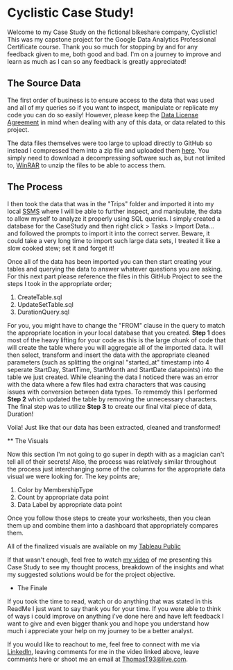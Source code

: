 # Cyclistic Case Study!

Welcome to my Case Study on the fictional bikeshare company, Cyclistic! This was my capstone project for the Google Data Analytics Professional Certificate course. Thank you so much for stopping by and for any feedback given to me, both good and bad. I'm on a journey to improve and learn as much as I can so any feedback is greatly appreciated!

## The Source Data

The first order of business is to ensure access to the data that was used and all of my queries so if you want to inspect, manipulate or replicate my code you can do so easily! However, please keep the [Data License Agreement](https://ride.divvybikes.com/data-license-agreement) in mind when dealing with any of this data, or data related to this project.

The data files themselves were too large to upload directly to GitHub so instead I compressed them into a zip file and uploaded them [here](https://www.dropbox.com/s/45vltwmgyrfnum4/SourceData.zip?dl=0). You simply need to download a decompressing software such as, but not limited to, [WinRAR](https://www.win-rar.com/start.html?&L=0) to unzip the files to be able to access them.

## The Process

I then took the data that was in the "Trips" folder and imported it into my local [SSMS](https://learn.microsoft.com/en-us/sql/ssms/download-sql-server-management-studio-ssms?view=sql-server-ver16) where I will be able to further inspect, and manipulate, the data to allow myself to analyze it properly using SQL queries. I simply created a database for the CaseStudy and then right click > Tasks > Import Data... and followed the prompts to import it into the correct server. Beware, it could take a very long time to import such large data sets, I treated it like a slow cooked stew; set it and forget it!

Once all of the data has been imported you can then start creating your tables and querying the data to answer whatever questions you are asking. For this next part please reference the files in this GitHub Project to see the steps I took in the appropriate order;

1. CreateTable.sql
2. UpdateSetTable.sql
3. DurationQuery.sql

For you, you might have to change the "FROM" clause in the query to match the appropriate location in your local database that you created. **Step 1** does most of the heavy lifting for your code as this is the large chunk of code that will create the table where you will aggregate all of the imported data. It will then select, transform and insert the data with the appropriate cleaned parameters (such as splitting the original "started_at" timestamp into 4 seperate StartDay, StartTime, StartMonth and StartDate datapoints) into the table we just created. While cleaning the data I noticed there was an error with the data where a few files had extra characters that was causing issues with conversion between data types. To rememdy this I performed **Step 2** which updated the table by removing the unnecessary characters. The final step was to utilize **Step 3** to create our final vital piece of data, Duration!

Voila! Just like that our data has been extracted, cleaned and transformed!

** The Visuals

Now this section I'm not going to go super in depth with as a magician can't tell all of their secrets! Also, the process was relatively similar throughout the process just interchanging some of the columns for the appropriate data visual we were looking for. The key points are;

1. Color by MembershipType
2. Count by appropriate data point
3. Data Label by appropriate data point

Once you follow those steps to create your worksheets, then you clean them up and combine them into a dashboard that appropriately compares them. 

All of the finalized visuals are available on my [Tableau Public](https://public.tableau.com/app/profile/thomas.torres/viz/CyclisticCaseStudy_16773813062730/OverallDashboard#1)

If that wasn't enough, feel free to watch [my video](https://youtu.be/cRcd3azdWP0) of me presenting this Case Study to see my thought process, breakdown of the insights and what my suggested solutions would be for the project objective.

* The Finale

If you took the time to read, watch or do anything that was stated in this ReadMe I just want to say thank you for your time. If you were able to think of ways i could improve on anything i've done here and have left feedback I want to give and even bigger thank you and hope you understand how much i appreciate your help on my journey to be a better analyst. 

If you would like to reachout to me, feel free to connect with me via [LinkedIn](https://www.linkedin.com/in/thomast93/), leaving comments for me in the video linked above, leave comments here or shoot me an email at ThomasT93@live.com.
